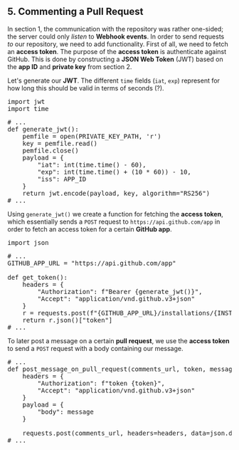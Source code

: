 ## 5. Commenting a Pull Request 
In section 1, the communication with the repository was rather one-sided; the server could only _listen_ to __Webhook events__. In order to send requests _to_ our repository, we need to add functionality. First of all, we need to fetch an __access token__. The purpose of the __access token__ is authenticate against GitHub. This is done by constructing a __JSON Web Token__ (JWT) based on the __app ID__ and __private key__ from section 2.

Let's generate our __JWT__. The different `time` fields (`iat`, `exp`) represent for how long this should be valid in terms of seconds (?).

<pre class="file" data-filename="server.py" data-target="prepend">
import jwt
import time
</pre>

<pre class="file">
# ...
def generate_jwt():
    pemfile = open(PRIVATE_KEY_PATH, 'r')
    key = pemfile.read()
    pemfile.close()
    payload = {
        "iat": int(time.time() - 60),
        "exp": int(time.time() + (10 * 60)) - 10,
        "iss": APP_ID
    }
    return jwt.encode(payload, key, algorithm="RS256")
# ...
</pre>

Using `generate_jwt()` we create a function for fetching the __access token__, which essentially sends a `POST` request to `https://api.github.com/app` in order to fetch an access token for a certain __GitHub app__.

<pre class="file" data-filename="server.py" data-target="prepend">
import json
</pre>

<pre class="file">
# ...
GITHUB_APP_URL = "https://api.github.com/app"

def get_token():
    headers = {
        "Authorization": f"Bearer {generate_jwt()}",
        "Accept": "application/vnd.github.v3+json"
    }
    r = requests.post(f"{GITHUB_APP_URL}/installations/{INSTALL_TOKEN}/access_tokens", headers=headers)
    return r.json()["token"]
# ...
</pre>

To later post a message on a certain __pull request__, we use the __access token__ to send a `POST` request with a body containing our message.

<pre class="file">
# ...
def post_message_on_pull_request(comments_url, token, message):
    headers = {
        "Authorization": f"token {token}",
        "Accept": "application/vnd.github.v3+json"
    }
    payload = {
        "body": message
    }

    requests.post(comments_url, headers=headers, data=json.dumps(payload))
# ...
</pre>